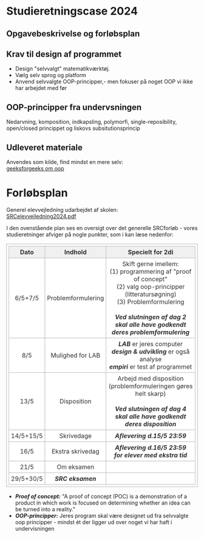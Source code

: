 # Studieretningscase 2024
## Opgavebeskrivelse og forløbsplan

## Krav til design af programmet

- Design "selvvalgt" matematikværktøj.     
- Vælg selv sprog og platform 
- Anvend selvvalgte OOP-principper,- men fokuser på noget OOP vi ikke har arbejdet med før

## OOP-principper fra undervsningen
Nedarvning, komposition, indkapsling, polymorfi, single-reposibility, open/closed princippet og liskovs subsitutionsprincip

## Udleveret materiale

Anvendes som kilde, find mindst en mere selv:   
[geeksforgeeks om oop](https://www.geeksforgeeks.org/best-practices-of-object-oriented-programming-oop/)

# Forløbsplan

Generel elevvejledning udarbejdet af skolen:   
[SRCelevvejledning2024.pdf](SRCelevvejledning2024.pdf)

I den ovenstående plan ses en oversigt over det generelle SRCforløb - vores studieretninger afviger på nogle punkter, som i kan læse nedenfor:

<html>
<head>
	<style>
		table {
			border:1px solid #b3adad;
			border-collapse:collapse;
			padding:5px;
		}
		table th {
			border:1px solid #b3adad;
			padding:5px;
			background: #f0f0f0;
			color: #313030;
		}
		table td {
			border:1px solid #b3adad;
			text-align:center;
			padding:5px;
			background: #ffffff;
			color: #313030;
		}
	</style>
</head>
</html>

| Dato      | Indhold             | Specielt for 2di                                                              |
|-----------|---------------------|-------------------------------------------------------------------------------|
| 6/5+7/5   | Problemformulering  | Skift gerne imellem: <br> (1) programmering af "proof of concept" <br> (2) valg oop-principper (litteratursøgning) <br> (3) Problemformulering <br><br> ***Ved slutningen af dag 2 skal alle have godkendt deres problemformulering*** |
| 8/5       | Mulighed for LAB    | ***LAB*** er jeres computer <br> ***design & udvikling*** er også analyse <br> ***empiri*** er test af programmet |
| 13/5      | Disposition         | Arbejd med disposition (problemformuleringen gøres helt skarp) <br><br> ***Ved slutningen af dag 4 skal alle have godkendt deres disposition*** |
| 14/5+15/5 | Skrivedage          | ***Aflevering d.15/5 23:59***                                                 |
| 16/5      | Ekstra skrivedag    | ***Aflevering d.16/5 23:59*** <br> ***for elever med ekstra tid***            |
| 21/5      | Om eksamen          |                                                                               |
| 29/5+30/5 | ***SRC eksamen***   |                                                                               | 


- ***Proof of concept:*** "A proof of concept (POC) is a demonstration of a product in which work is focused on determining whether an idea can be turned into a reality."
- ***OOP-principper:*** Jeres program skal være designet ud fra selvvalgte oop principper - mindst ét der ligger ud over noget vi har haft i undervisningen 

